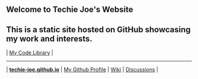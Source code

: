 Welcome to Techie Joe's Website
---

This is a static site hosted on GitHub showcasing my work and interests.
---

| [My Code Library](//techie-joe.github.io/library/) |

---

| **[techie-joe.github.io](//techie-joe.github.io)** | [My Github Profile](//github.com/techie-joe) | [Wiki](//github.com/techie-joe/techie-joe/wiki) | [Discussions](//github.com/techie-joe/techie-joe/discussions) |
